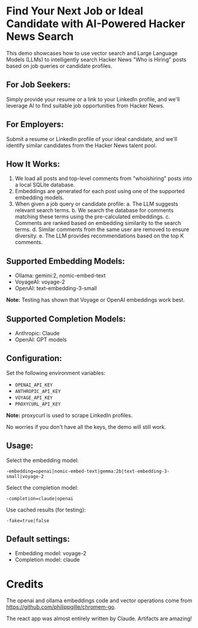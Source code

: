 # Find Your Next Job or Ideal Candidate with AI-Powered Hacker News Search

This demo showcases how to use vector search and Large Language Models (LLMs) to intelligently search Hacker News "Who is Hiring" posts based on job queries or candidate profiles.

## For Job Seekers:
Simply provide your resume or a link to your LinkedIn profile, and we'll leverage AI to find suitable job opportunities from Hacker News.

## For Employers:
Submit a resume or LinkedIn profile of your ideal candidate, and we'll identify similar candidates from the Hacker News talent pool.

## How It Works:
1. We load all posts and top-level comments from "whoishiring" posts into a local SQLite database.
2. Embeddings are generated for each post using one of the supported embedding models.
3. When given a job query or candidate profile:
   a. The LLM suggests relevant search terms.
   b. We search the database for comments matching these terms using the pre-calculated embeddings.
   c. Comments are ranked based on embedding similarity to the search terms.
   d. Similar comments from the same user are removed to ensure diversity.
   e. The LLM provides recommendations based on the top K comments.

## Supported Embedding Models:
* Ollama: gemini:2, nomic-embed-text
* VoyageAI: voyage-2
* OpenAI: text-embedding-3-small

**Note:** Testing has shown that Voyage or OpenAI embeddings work best.

## Supported Completion Models:
* Anthropic: Claude
* OpenAI: GPT models

## Configuration:
Set the following environment variables:
- `OPENAI_API_KEY`
- `ANTHROPIC_API_KEY`
- `VOYAGE_API_KEY`
- `PROXYCURL_API_KEY`

**Note:** proxycurl is used to scrape LinkedIn profiles.

No worries if you don't have all the keys, the demo will still work.

## Usage:
Select the embedding model:
```
-embedding=openai|nomic-embed-text|gemma:2b|text-embedding-3-small|voyage-2
```

Select the completion model:
```
-completion=claude|openai
```

Use cached results (for testing):
```
-fake=true|false
```

## Default settings:
- Embedding model: voyage-2
- Completion model: claude

# Credits
The openai and ollama embeddings code and vector operations come from https://github.com/philippgille/chromem-go.

The react app was almost entirely written by Claude. Artifacts are amazing!